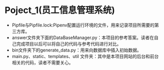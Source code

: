 # Poject_1(员工信息管理系统)


* Pipfile与Pipfile.lock:Pipenv配置运行环境的文件，用来记录项目所需要的第三方库。
* answer文件夹下面的DataBaseManager.py：本项目的参考答案。读者在自己完成项目以后可以将自己的代码与参考代码进行对比。
* bin文件夹下的generate_data.py：用来向数据库中插入初始数据。
* main.py、static、templates、util 文件夹：其中是本项目网站的后台和前台相关的代码，读者不需要关心。
